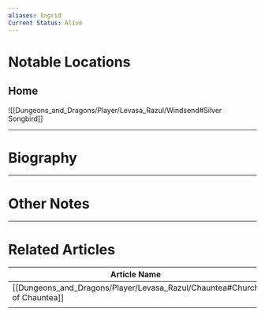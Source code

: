 ```yaml
---
aliases: Ingrid
Current Status: Alive 
---
```

# Notable Locations
## Home
![[Dungeons_and_Dragons/Player/Levasa_Razul/Windsend#Silver Songbird]]

---
# Biography

---
# Other Notes

---
# Related Articles

| Article Name                    | Relationship |
| ------------------------------- | ------------ |
| [[Dungeons_and_Dragons/Player/Levasa_Razul/Chauntea#Church of Chauntea]] | Member       |
|                                 |              |

